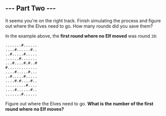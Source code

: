 ## --- Part Two ---
It seems you're on the right track. Finish simulating the process and figure out where the Elves need to go. How many rounds did you save them?
 
In the example above, the **first round where no Elf moved** was round `20`:
 

```
.......#......
....#......#..
..#.....#.....
......#.......
...#....#.#..#
#.............
....#.....#...
..#.....#.....
....#.#....#..
.........#....
....#......#..
.......#......
```

 
Figure out where the Elves need to go. **What is the number of the first round where no Elf moves?**
 